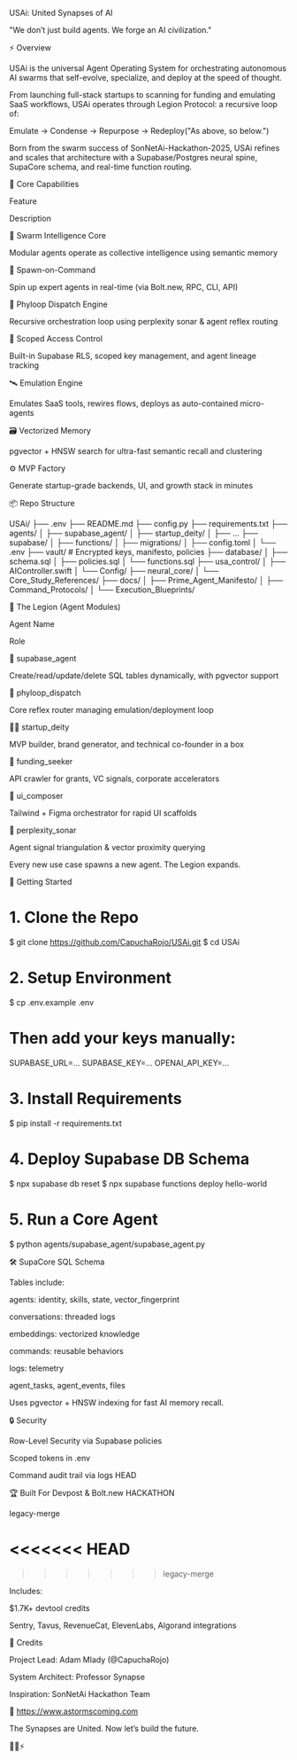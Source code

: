 USAi: United Synapses of AI

"We don’t just build agents. We forge an AI civilization."

⚡ Overview

USAi is the universal Agent Operating System for orchestrating autonomous AI swarms that self-evolve, specialize, and deploy at the speed of thought.

From launching full-stack startups to scanning for funding and emulating SaaS workflows, USAi operates through Legion Protocol: a recursive loop of:

Emulate → Condense → Repurpose → Redeploy("As above, so below.")

Born from the swarm success of SonNetAi-Hackathon-2025, USAi refines and scales that architecture with a Supabase/Postgres neural spine, SupaCore schema, and real-time function routing.

🧠 Core Capabilities

Feature

Description

🧬 Swarm Intelligence Core

Modular agents operate as collective intelligence using semantic memory

🧞 Spawn-on-Command

Spin up expert agents in real-time (via Bolt.new, RPC, CLI, API)

🧠 Phyloop Dispatch Engine

Recursive orchestration loop using perplexity sonar & agent reflex routing

🔐 Scoped Access Control

Built-in Supabase RLS, scoped key management, and agent lineage tracking

🛰 Emulation Engine

Emulates SaaS tools, rewires flows, deploys as auto-contained micro-agents

🗃 Vectorized Memory

pgvector + HNSW search for ultra-fast semantic recall and clustering

⚙️ MVP Factory

Generate startup-grade backends, UI, and growth stack in minutes

📦 Repo Structure

USAi/
├── .env
├── README.md
├── config.py
├── requirements.txt
├── agents/
│   ├── supabase_agent/
│   ├── startup_deity/
│   ├── ...
├── supabase/
│   ├── functions/
│   ├── migrations/
│   ├── config.toml
│   └── .env
├── vault/                         # Encrypted keys, manifesto, policies
├── database/
│   ├── schema.sql
│   ├── policies.sql
│   └── functions.sql
├── usa_control/
│   ├── AIController.swift
│   └── Config/
├── neural_core/
│   └── Core_Study_References/
├── docs/
│   ├── Prime_Agent_Manifesto/
│   ├── Command_Protocols/
│   └── Execution_Blueprints/

🧩 The Legion (Agent Modules)

Agent Name

Role

🧠 supabase_agent

Create/read/update/delete SQL tables dynamically, with pgvector support

🧬 phyloop_dispatch

Core reflex router managing emulation/deployment loop

🧑‍💻 startup_deity

MVP builder, brand generator, and technical co-founder in a box

💸 funding_seeker

API crawler for grants, VC signals, corporate accelerators

🎨 ui_composer

Tailwind + Figma orchestrator for rapid UI scaffolds

📡 perplexity_sonar

Agent signal triangulation & vector proximity querying

Every new use case spawns a new agent. The Legion expands.

🚀 Getting Started

# 1. Clone the Repo
$ git clone https://github.com/CapuchaRojo/USAi.git
$ cd USAi

# 2. Setup Environment
$ cp .env.example .env
# Then add your keys manually:
SUPABASE_URL=...
SUPABASE_KEY=...
OPENAI_API_KEY=...

# 3. Install Requirements
$ pip install -r requirements.txt

# 4. Deploy Supabase DB Schema
$ npx supabase db reset
$ npx supabase functions deploy hello-world

# 5. Run a Core Agent
$ python agents/supabase_agent/supabase_agent.py

🛠 SupaCore SQL Schema

Tables include:

agents: identity, skills, state, vector_fingerprint

conversations: threaded logs

embeddings: vectorized knowledge

commands: reusable behaviors

logs: telemetry

agent_tasks, agent_events, files

Uses pgvector + HNSW indexing for fast AI memory recall.

🔒 Security

Row-Level Security via Supabase policies

Scoped tokens in .env

Command audit trail via logs
HEAD

🏆 Built For Devpost & Bolt.new HACKATHON

legacy-merge


<<<<<<< HEAD
=======

>>>>>>> legacy-merge

Includes:

$1.7K+ devtool credits

Sentry, Tavus, RevenueCat, ElevenLabs, Algorand integrations

🤝 Credits

Project Lead: Adam Mlady (@CapuchaRojo)

System Architect: Professor Synapse

Inspiration: SonNetAi Hackathon Team

📡 https://www.astormscoming.com

The Synapses are United. Now let’s build the future.

🧠🧬⚡

